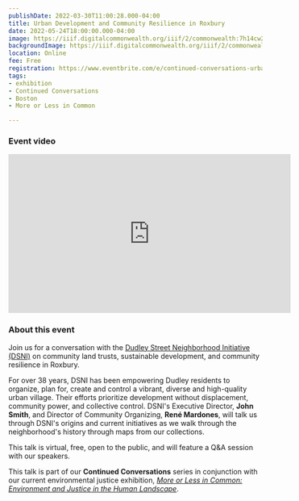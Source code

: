 ```yaml
---
publishDate: 2022-03-30T11:00:28.000-04:00
title: Urban Development and Community Resilience in Roxbury
date: 2022-05-24T18:00:00.000-04:00
image: https://iiif.digitalcommonwealth.org/iiif/2/commonwealth:7h14cw26b/816,1408,3263,2912/full/0/default.jpg
backgroundImage: https://iiif.digitalcommonwealth.org/iiif/2/commonwealth:7h14cw26b/816,1408,3263,2912/full/0/default.jpg
location: Online
fee: Free
registration: https://www.eventbrite.com/e/continued-conversations-urban-development-and-community-resilience-tickets-310530905297
tags:
- exhibition
- Continued Conversations
- Boston
- More or Less in Common

---
```

### Event video 

<iframe width="560" height="315" src="https://www.youtube.com/embed/hvvMPWMarEA" title="YouTube video player" frameborder="0" allow="accelerometer; autoplay; clipboard-write; encrypted-media; gyroscope; picture-in-picture" allowfullscreen></iframe>

### About this event

Join us for a conversation with the [Dudley Street Neighborhood Initiative (DSNI)](https://www.dsni.org/) on community land trusts, sustainable development, and community resilience in Roxbury.

For over 38 years, DSNI has been empowering Dudley residents to organize, plan for, create and control a vibrant, diverse and high-quality urban village. Their efforts prioritize development without displacement, community power, and collective control. DSNI's Executive Director, **John Smith**, and Director of Community Organizing, **René Mardones**, will talk us through DSNI's origins and current initiatives as we walk through the neighborhood's history through maps from our collections.

This talk is virtual, free, open to the public, and will feature a Q&A session with our speakers.

This talk is part of our **Continued Conversations** series in conjunction with our current environmental justice exhibition, [_More or Less in Common: Environment and Justice in the Human Landscape_](https://www.leventhalmap.org/digital-exhibitions/more-or-less-in-common/).